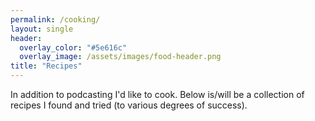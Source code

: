 ```yaml
---
permalink: /cooking/
layout: single
header:
  overlay_color: "#5e616c"
  overlay_image: /assets/images/food-header.png
title: "Recipes"
---
```


In addition to podcasting I'd like to cook. Below is/will be a collection of recipes I found and tried (to various degrees of success).